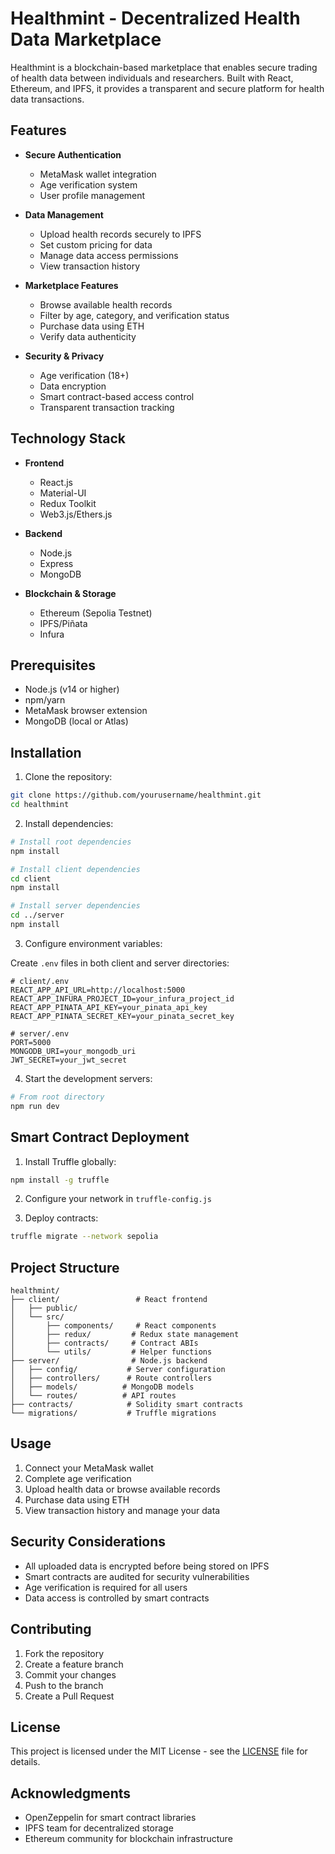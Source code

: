 # Healthmint - Decentralized Health Data Marketplace

Healthmint is a blockchain-based marketplace that enables secure trading of health data between individuals and researchers. Built with React, Ethereum, and IPFS, it provides a transparent and secure platform for health data transactions.

## Features

- **Secure Authentication**

  - MetaMask wallet integration
  - Age verification system
  - User profile management

- **Data Management**

  - Upload health records securely to IPFS
  - Set custom pricing for data
  - Manage data access permissions
  - View transaction history

- **Marketplace Features**

  - Browse available health records
  - Filter by age, category, and verification status
  - Purchase data using ETH
  - Verify data authenticity

- **Security & Privacy**
  - Age verification (18+)
  - Data encryption
  - Smart contract-based access control
  - Transparent transaction tracking

## Technology Stack

- **Frontend**

  - React.js
  - Material-UI
  - Redux Toolkit
  - Web3.js/Ethers.js

- **Backend**

  - Node.js
  - Express
  - MongoDB

- **Blockchain & Storage**
  - Ethereum (Sepolia Testnet)
  - IPFS/Piñata
  - Infura

## Prerequisites

- Node.js (v14 or higher)
- npm/yarn
- MetaMask browser extension
- MongoDB (local or Atlas)

## Installation

1. Clone the repository:

```bash
git clone https://github.com/yourusername/healthmint.git
cd healthmint
```

2. Install dependencies:

```bash
# Install root dependencies
npm install

# Install client dependencies
cd client
npm install

# Install server dependencies
cd ../server
npm install
```

3. Configure environment variables:

Create `.env` files in both client and server directories:

```env
# client/.env
REACT_APP_API_URL=http://localhost:5000
REACT_APP_INFURA_PROJECT_ID=your_infura_project_id
REACT_APP_PINATA_API_KEY=your_pinata_api_key
REACT_APP_PINATA_SECRET_KEY=your_pinata_secret_key

# server/.env
PORT=5000
MONGODB_URI=your_mongodb_uri
JWT_SECRET=your_jwt_secret
```

4. Start the development servers:

```bash
# From root directory
npm run dev
```

## Smart Contract Deployment

1. Install Truffle globally:

```bash
npm install -g truffle
```

2. Configure your network in `truffle-config.js`

3. Deploy contracts:

```bash
truffle migrate --network sepolia
```

## Project Structure

```
healthmint/
├── client/                 # React frontend
│   ├── public/
│   └── src/
│       ├── components/     # React components
│       ├── redux/         # Redux state management
│       ├── contracts/     # Contract ABIs
│       └── utils/         # Helper functions
├── server/                # Node.js backend
│   ├── config/           # Server configuration
│   ├── controllers/      # Route controllers
│   ├── models/          # MongoDB models
│   └── routes/          # API routes
├── contracts/            # Solidity smart contracts
└── migrations/           # Truffle migrations
```

## Usage

1. Connect your MetaMask wallet
2. Complete age verification
3. Upload health data or browse available records
4. Purchase data using ETH
5. View transaction history and manage your data

## Security Considerations

- All uploaded data is encrypted before being stored on IPFS
- Smart contracts are audited for security vulnerabilities
- Age verification is required for all users
- Data access is controlled by smart contracts

## Contributing

1. Fork the repository
2. Create a feature branch
3. Commit your changes
4. Push to the branch
5. Create a Pull Request

## License

This project is licensed under the MIT License - see the [LICENSE](LICENSE) file for details.

<!-- ## Support

For support, email support@healthmint.com or create an issue in the repository.

## Authors

- Your Name (@yourgithub) -->

## Acknowledgments

- OpenZeppelin for smart contract libraries
- IPFS team for decentralized storage
- Ethereum community for blockchain infrastructure
